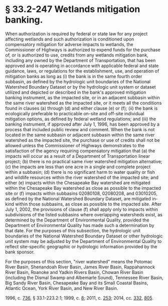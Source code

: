 # § 33.2-247 Wetlands mitigation banking.

<p>When authorization is required by federal or state law for any project affecting wetlands and such authorization is conditioned upon compensatory mitigation for adverse impacts to wetlands, the Commissioner of Highways is authorized to expend funds for the purchase of, or is authorized to use, credits from any wetlands mitigation bank, including any owned by the Department of Transportation, that has been approved and is operating in accordance with applicable federal and state guidance, laws, or regulations for the establishment, use, and operation of mitigation banks as long as (i) the bank is in the same fourth order subbasin, as defined by the hydrologic unit boundaries of the National Watershed Boundary Dataset or by the hydrologic unit system or dataset utilized and depicted or described in the bank's approved mitigation banking instrument, as the impacted site, or in an adjacent subbasin within the same river watershed as the impacted site, or it meets all the conditions found in clauses (a) through (d) and either clause (e) or (f); (ii) the bank is ecologically preferable to practicable on-site and off-site individual mitigation options, as defined by federal wetland regulations; and (iii) the banking instrument, if approved after July 1, 1996, has been approved by a process that included public review and comment. When the bank is not located in the same subbasin or adjacent subbasin within the same river watershed as the impacted site, the purchase or use of credits shall not be allowed unless the Commissioner of Highways demonstrates to the satisfaction of the agency requiring compensatory mitigation that (a) the impacts will occur as a result of a Department of Transportation linear project; (b) there is no practical same river watershed mitigation alternative; (c) the impacts are less than one acre in a single and complete project within a subbasin; (d) there is no significant harm to water quality or fish and wildlife resources within the river watershed of the impacted site; and either (e) impacts within the Chesapeake Bay watershed are mitigated within the Chesapeake Bay watershed as close as possible to the impacted site or (f) impacts within subbasins 02080108, 02080208, and 03010205, as defined by the National Watershed Boundary Dataset, are mitigated in-kind within those subbasins, as close as possible to the impacted site. After July 1, 2002, the provisions of clause (f) shall apply only to impacts within subdivisions of the listed subbasins where overlapping watersheds exist, as determined by the Department of Environmental Quality, provided the Department of Environmental Quality has made such a determination by that date. For the purposes of this subsection, the hydrologic unit boundaries of the National Watershed Boundary Dataset or other hydrologic unit system may be adjusted by the Department of Environmental Quality to reflect site-specific geographic or hydrologic information provided by the bank sponsor.</p><p>For the purposes of this section, "river watershed" means the Potomac River Basin, Shenandoah River Basin, James River Basin, Rappahannock River Basin, Roanoke and Yadkin Rivers Basin, Chowan River Basin (including the Dismal Swamp and Albemarle Sound), Tennessee River Basin, Big Sandy River Basin, Chesapeake Bay and its Small Coastal Basins, Atlantic Ocean, York River Basin, and New River Basin.</p><p>1996, c. <a href='http://lis.virginia.gov/cgi-bin/legp604.exe?961+ful+CHAP0736'>736</a>, § 33.1-223.2:1; 1999, c. <a href='http://lis.virginia.gov/cgi-bin/legp604.exe?991+ful+CHAP0008'>8</a>; 2011, c. <a href='http://lis.virginia.gov/cgi-bin/legp604.exe?111+ful+CHAP0253'>253</a>; 2014, cc. <a href='http://lis.virginia.gov/cgi-bin/legp604.exe?141+ful+CHAP0332'>332</a>, <a href='http://lis.virginia.gov/cgi-bin/legp604.exe?141+ful+CHAP0805'>805</a>.</p>
